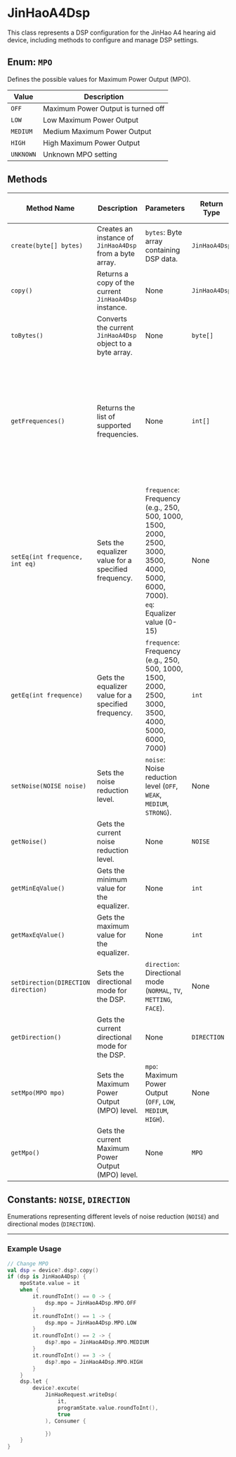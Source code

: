 # JinHaoA4Dsp

This class represents a DSP configuration for the JinHao A4 hearing aid device, including methods to configure and manage DSP settings.

## Enum: `MPO`

Defines the possible values for Maximum Power Output (MPO).

| Value    | Description                                       |
|----------|---------------------------------------------------|
| `OFF`    | Maximum Power Output is turned off               |
| `LOW`    | Low Maximum Power Output                         |
| `MEDIUM` | Medium Maximum Power Output                      |
| `HIGH`   | High Maximum Power Output                        |
| `UNKNOWN`| Unknown MPO setting                              |

## Methods

| Method Name                  | Description                                                      | Parameters                                                                 | Return Type  | Parameter Value Range                                      |
|------------------------------|------------------------------------------------------------------|--------------------------------------------------------------------------|--------------|------------------------------------------------------------|
| `create(byte[] bytes)`        | Creates an instance of `JinHaoA4Dsp` from a byte array.         | `bytes`: Byte array containing DSP data.                                | `JinHaoA4Dsp`| -                                                          |
| `copy()`                      | Returns a copy of the current `JinHaoA4Dsp` instance.           | None                                                                     | `JinHaoA4Dsp`| -                                                          |
| `toBytes()`                   | Converts the current `JinHaoA4Dsp` object to a byte array.       | None                                                                     | `byte[]`     | -                                                          |
| `getFrequences()`             | Returns the list of supported frequencies.                       | None                                                                     | `int[]`      | Array of supported frequencies. [250, 500, 1000, 1500, 2000, 2500, 3000, 3500, 4000, 5000, 6000, 7000] |
| `setEq(int frequence, int eq)`| Sets the equalizer value for a specified frequency.              | `frequence`: Frequency (e.g., 250, 500, 1000, 1500, 2000, 2500, 3000, 3500, 4000, 5000, 6000, 7000).<br>`eq`: Equalizer value (0-15) | None        | `frequence`: Supported frequencies.<br> `eq`: 0 to 15      |
| `getEq(int frequence)`        | Gets the equalizer value for a specified frequency.              | `frequence`: Frequency (e.g., 250, 500, 1000, 1500, 2000, 2500, 3000, 3500, 4000, 5000, 6000, 7000)                           | `int`        | `frequence`: Supported frequencies.<br> Returns `-2` if frequency not found. |
| `setNoise(NOISE noise)`       | Sets the noise reduction level.                                  | `noise`: Noise reduction level (`OFF`, `WEAK`, `MEDIUM`, `STRONG`).      | None         | `noise`: `OFF`, `WEAK`, `MEDIUM`, `STRONG`                |
| `getNoise()`                  | Gets the current noise reduction level.                          | None                                                                     | `NOISE`      | `OFF`, `WEAK`, `MEDIUM`, `STRONG`, `UNKNOWN`               |
| `getMinEqValue()`             | Gets the minimum value for the equalizer.                        | None                                                                     | `int`        | 0                                                          |
| `getMaxEqValue()`             | Gets the maximum value for the equalizer.                        | None                                                                     | `int`        | 15                                                         |
| `setDirection(DIRECTION direction)` | Sets the directional mode for the DSP.                        | `direction`: Directional mode (`NORMAL`, `TV`, `METTING`, `FACE`).       | None         | `direction`: `NORMAL`, `TV`, `METTING`, `FACE`            |
| `getDirection()`              | Gets the current directional mode for the DSP.                   | None                                                                     | `DIRECTION`  | `NORMAL`, `TV`, `METTING`, `FACE`, `UNKNOWN`               |
| `setMpo(MPO mpo)`             | Sets the Maximum Power Output (MPO) level.                      | `mpo`: Maximum Power Output (`OFF`, `LOW`, `MEDIUM`, `HIGH`).           | None         | `mpo`: `OFF`, `LOW`, `MEDIUM`, `HIGH`                     |
| `getMpo()`                    | Gets the current Maximum Power Output (MPO) level.               | None                                                                     | `MPO`        | `OFF`, `LOW`, `MEDIUM`, `HIGH`, `UNKNOWN`                  |

## Constants: `NOISE`, `DIRECTION`

Enumerations representing different levels of noise reduction (`NOISE`) and directional modes (`DIRECTION`).

---

### Example Usage

```kotlin
// Change MPO
val dsp = device?.dsp?.copy()
if (dsp is JinHaoA4Dsp) {
    mpoState.value = it
    when {
        it.roundToInt() == 0 -> {
            dsp.mpo = JinHaoA4Dsp.MPO.OFF
        }
        it.roundToInt() == 1 -> {
            dsp.mpo = JinHaoA4Dsp.MPO.LOW
        }
        it.roundToInt() == 2 -> {
            dsp?.mpo = JinHaoA4Dsp.MPO.MEDIUM
        }
        it.roundToInt() == 3 -> {
            dsp?.mpo = JinHaoA4Dsp.MPO.HIGH
        }
    }
    dsp.let {
        device?.excute(
            JinHaoRequest.writeDsp(
                it,
                programState.value.roundToInt(),
                true
            ), Consumer {

            })
    }
}
```